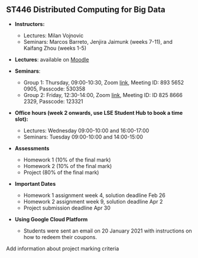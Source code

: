 ## ST446 Distributed Computing for Big Data

* **Instructors:**
   * Lectures: Milan Vojnovic
   * Seminars: Marcos Barreto, Jenjira Jaimunk (weeks 7-11), and Kaifang Zhou (weeks 1-5)

* **Lectures**: available on [Moodle](https://moodle.lse.ac.uk/course/view.php?id=5824)

* **Seminars**:
   * Group 1: Thursday, 09:00-10:30, Zoom [link](https://lse.zoom.us/j/89356520905?pwd=ZWxHKzBOeVkrTUdzY3BDZTBZOWk0UT09), Meeting ID: 893 5652 0905, Passcode: 530358
   * Group 2: Friday, 12:30-14:00, Zoom [link](https://lse.zoom.us/j/82586662329?pwd=Z1d0K0l3alJXWmJjb3AxanpEL2Zqdz09), Meeting ID: ID 825 8666 2329, Passcode: 123321

* **Office hours (week 2 onwards, use LSE Student Hub to book a time slot):**
   * Lectures: Wednesday 09:00-10:00 and 16:00-17:00
   * Seminars: Tuesday 09:00-10:00 and 14:00-15:00
   
* **Assessments**
   * Homework 1 (10% of the final mark)
   * Homework 2 (10% of the final mark)
   * Project (80% of the final mark)

* **Important Dates**
   * Homework 1 assignment week 4, solution deadline Feb 26
   * Homework 2 assignment week 9, solution deadline Apr 2
   * Project submission deadline Apr 30

* **Using Google Cloud Platform**
   * Students were sent an email on 20 January 2021 with instructions on how to redeem their coupons.

Add information about project marking criteria
